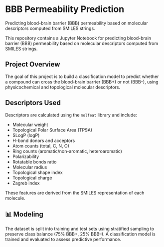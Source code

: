 # BBB Permeability Prediction
Predicting blood-brain barrier (BBB) permeability based on molecular descriptors computed from SMILES strings.

This repository contains a Jupyter Notebook for predicting blood-brain barrier (BBB) permeability based on molecular descriptors computed from SMILES strings.


## Project Overview

The goal of this project is to build a classification model to predict whether a compound can cross the blood-brain barrier (BBB+) or not (BBB–), using physicochemical and topological molecular descriptors.


##  Descriptors Used

Descriptors are calculated using the `molfeat` library and include:

- Molecular weight
- Topological Polar Surface Area (TPSA)
- SLogP (logP)
- H-bond donors and acceptors
- Atom counts (total, C, N, O)
- Ring counts (aromatic/non-aromatic, heteroaromatic)
- Polarizability
- Rotatable bonds ratio
- Molecular radius
- Topological shape index
- Topological charge
- Zagreb index

These features are derived from the SMILES representation of each molecule.


## 📊 Modeling

The dataset is split into training and test sets using stratified sampling to preserve class balance (75% BBB+, 25% BBB–). A classification model is trained and evaluated to assess predictive performance.
